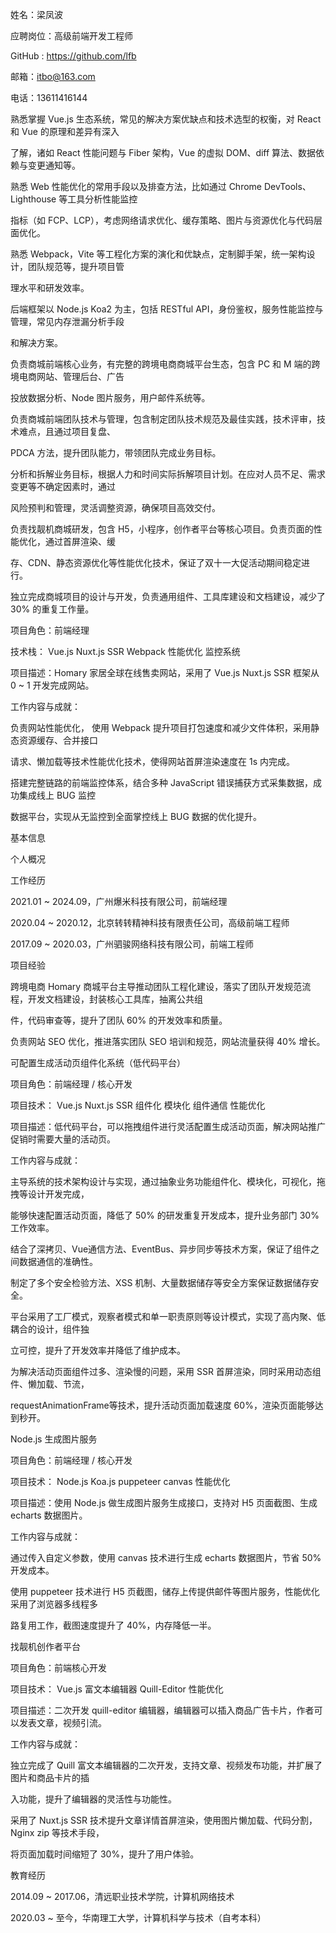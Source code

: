 姓名：梁凤波

应聘岗位：高级前端开发工程师

GitHub : https://github.com/lfb

邮箱：itbo@163.com

电话：13611416144

熟悉掌握 Vue.js 生态系统，常见的解决方案优缺点和技术选型的权衡，对 React 和 Vue 的原理和差异有深入

了解，诸如 React 性能问题与 Fiber 架构，Vue 的虚拟 DOM、diff 算法、数据依赖与变更通知等。

熟悉 Web 性能优化的常用手段以及排查方法，比如通过 Chrome DevTools、Lighthouse 等工具分析性能监控

指标（如 FCP、LCP），考虑网络请求优化、缓存策略、图片与资源优化与代码层面优化。

熟悉 Webpack，Vite 等工程化方案的演化和优缺点，定制脚手架，统一架构设计，团队规范等，提升项目管

理水平和研发效率。

后端框架以 Node.js Koa2 为主，包括 RESTful API，身份鉴权，服务性能监控与管理，常见内存泄漏分析手段

和解决方案。

负责商城前端核心业务，有完整的跨境电商商城平台生态，包含 PC 和 M 端的跨境电商网站、管理后台、广告

投放数据分析、Node 图片服务，用户邮件系统等。

负责商城前端团队技术与管理，包含制定团队技术规范及最佳实践，技术评审，技术难点，且通过项目复盘、

PDCA 方法，提升团队能力，带领团队完成业务目标。

分析和拆解业务目标，根据人力和时间实际拆解项目计划。在应对人员不足、需求变更等不确定因素时，通过

风险预判和管理，灵活调整资源，确保项目高效交付。

负责找靓机商城研发，包含 H5，小程序，创作者平台等核心项目。负责页面的性能优化，通过首屏渲染、缓

存、CDN、静态资源优化等性能优化技术，保证了双十一大促活动期间稳定进行。

独立完成商城项目的设计与开发，负责通用组件、工具库建设和文档建设，减少了 30% 的重复工作量。

项目角色：前端经理

技术栈： Vue.js Nuxt.js SSR Webpack 性能优化 监控系统

项目描述：Homary 家居全球在线售卖网站，采用了 Vue.js Nuxt.js SSR 框架从 0 ~ 1 开发完成网站。

工作内容与成就：

负责网站性能优化， 使用 Webpack 提升项目打包速度和减少文件体积，采用静态资源缓存、合并接口

请求、懒加载等技术性能优化技术，使得网站首屏渲染速度在 1s 内完成。

搭建完整链路的前端监控体系，结合多种 JavaScript 错误捕获方式采集数据，成功集成线上 BUG 监控

数据平台，实现从无监控到全面掌控线上 BUG 数据的优化提升。

基本信息

个人概况

工作经历

2021.01 ~ 2024.09，广州爆米科技有限公司，前端经理

2020.04 ~ 2020.12，北京转转精神科技有限责任公司，高级前端工程师

2017.09 ~ 2020.03，广州驷骏网络科技有限公司，前端工程师

项目经验

跨境电商 Homary 商城平台主导推动团队工程化建设，落实了团队开发规范流程，开发文档建设，封装核心工具库，抽离公共组

件，代码审查等，提升了团队 60% 的开发效率和质量。

负责网站 SEO 优化，推进落实团队 SEO 培训和规范，网站流量获得 40% 增长。

可配置生成活动页组件化系统（低代码平台）

项目角色：前端经理 / 核心开发

项目技术： Vue.js Nuxt.js SSR 组件化 模块化 组件通信 性能优化

项目描述：低代码平台，可以拖拽组件进行灵活配置生成活动页面，解决网站推广促销时需要大量的活动页。

工作内容与成就：

主导系统的技术架构设计与实现，通过抽象业务功能组件化、模块化，可视化，拖拽等设计开发完成，

能够快速配置活动页面，降低了 50% 的研发重复开发成本，提升业务部门 30% 工作效率。

结合了深拷贝、Vue通信方法、EventBus、异步同步等技术方案，保证了组件之间数据通信的准确性。

制定了多个安全检验方法、XSS 机制、大量数据储存等安全方案保证数据储存安全。

平台采用了工厂模式，观察者模式和单一职责原则等设计模式，实现了高内聚、低耦合的设计，组件独

立可控，提升了开发效率并降低了维护成本。

为解决活动页面组件过多、渲染慢的问题，采用 SSR 首屏渲染，同时采用动态组件、懒加载、节流，

requestAnimationFrame等技术，提升活动页面加载速度 60%，渲染页面能够达到秒开。

Node.js 生成图片服务

项目角色：前端经理 / 核心开发

项目技术： Node.js Koa.js puppeteer canvas 性能优化

项目描述：使用 Node.js 做生成图片服务生成接口，支持对 H5 页面截图、生成 echarts 数据图片。

工作内容与成就：

通过传入自定义参数，使用 canvas 技术进行生成 echarts 数据图片，节省 50% 开发成本。

使用 puppeteer 技术进行 H5 页截图，储存上传提供邮件等图片服务，性能优化采用了浏览器多线程多

路复用工作，截图速度提升了 40%，内存降低一半。

找靓机创作者平台

项目角色：前端核心开发

项目技术： Vue.js 富文本编辑器 Quill-Editor 性能优化

项目描述：二次开发 quill-editor 编辑器，编辑器可以插入商品广告卡片，作者可以发表文章，视频引流。

工作内容与成就：

独立完成了 Quill 富文本编辑器的二次开发，支持文章、视频发布功能，并扩展了图片和商品卡片的插

入功能，提升了编辑器的灵活性与功能性。

采用了 Nuxt.js SSR 技术提升文章详情首屏渲染，使用图片懒加载、代码分割，Nginx zip 等技术手段，

将页面加载时间缩短了 30%，提升了用户体验。

教育经历

2014.09 ~ 2017.06，清远职业技术学院，计算机网络技术

2020.03 ~ 至今，华南理工大学，计算机科学与技术（自考本科）